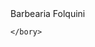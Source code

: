 <!DOCTYPE html>
<html>
  <head>
    <meta charset="UTF-8"
  </head>
    <bory>
      Barbearia Folquini
      
    </bory>
</html>
